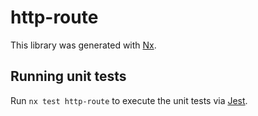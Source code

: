 # http-route

This library was generated with [Nx](https://nx.dev).

## Running unit tests

Run `nx test http-route` to execute the unit tests via [Jest](https://jestjs.io).
